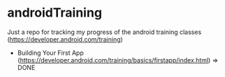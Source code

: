 # androidTraining

Just a repo for tracking my progress of the android training classes (https://developer.android.com/training)

* Building Your First App (https://developer.android.com/training/basics/firstapp/index.html) => DONE
